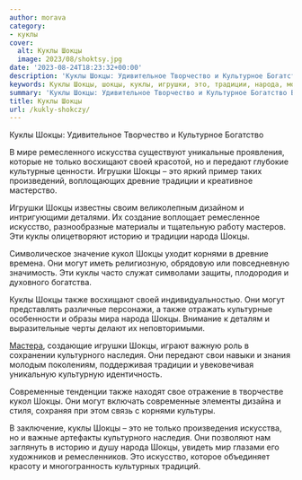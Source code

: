 ```yaml
---
author: morava
category:
- куклы
cover:
  alt: Куклы Шокцы
  image: 2023/08/shoktsy.jpg
date: '2023-08-24T18:23:32+00:00'
description: 'Куклы Шокцы: Удивительное Творчество и Культурное Богатство В мире ремесленного искусства существуют уникальные проявления, которые не только восхищают...'
keywords: Куклы Шокцы, шокцы, куклы, игрушки, это, традиции, народа, могут, также, искусства, только, восхищают, своей, передают, культурные, древние
summary: 'Куклы Шокцы: Удивительное Творчество и Культурное Богатство В мире ремесленного искусства существуют уникальные проявления, которые не только восхищают...'
title: Куклы Шокцы
url: /kukly-shokczy/
---
```


Куклы Шокцы: Удивительное Творчество и Культурное Богатство

В мире ремесленного искусства существуют уникальные проявления, которые не только восхищают своей красотой, но и передают глубокие культурные ценности. Игрушки Шокцы – это яркий пример таких произведений, воплощающих древние традиции и креативное мастерство.

Игрушки Шокцы известны своим великолепным дизайном и интригующими деталями. Их создание воплощает ремесленное искусство, разнообразные материалы и тщательную работу мастеров. Эти куклы олицетворяют историю и традиции народа Шокцы.

Символическое значение кукол Шокцы уходит корнями в древние времена. Они могут иметь религиозную, обрядовую или повседневную значимость. Эти куклы часто служат символами защиты, плодородия и духовного богатства.

Куклы Шокцы также восхищают своей индивидуальностью. Они могут представлять различные персонажи, а также отражать культурные особенности и образы мира народа Шокцы. Внимание к деталям и выразительные черты делают их неповторимыми.

[Мастера](https://stranamasterov.ru/index.html), создающие игрушки Шокцы, играют важную роль в сохранении культурного наследия. Они передают свои навыки и знания молодым поколениям, поддерживая традиции и увековечивая уникальную культурную идентичность.

Современные тенденции также находят свое отражение в творчестве кукол Шокцы. Они могут включать современные элементы дизайна и стиля, сохраняя при этом связь с корнями культуры.

В заключение, куклы Шокцы – это не только произведения искусства, но и важные артефакты культурного наследия. Они позволяют нам заглянуть в историю и душу народа Шокцы, увидеть мир глазами его художников и ремесленников. Это искусство, которое объединяет красоту и многогранность культурных традиций.
